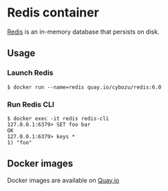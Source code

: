 # Redis container

[Redis](https://redis.io/) is an in-memory database that persists on disk.

## Usage

### Launch Redis

```console
$ docker run --name=redis quay.io/cybozu/redis:6.0
```

### Run Redis CLI

```console
$ docker exec -it redis redis-cli
127.0.0.1:6379> SET foo bar
OK
127.0.0.1:6379> keys *
1) "foo"
```

## Docker images

Docker images are available on [Quay.io](https://quay.io/repository/cybozu/redis)
